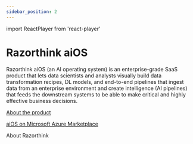 ```yaml
---
sidebar_position: 2
---
```


import ReactPlayer from 'react-player'

# Razorthink aiOS

Razorthink aiOS (an AI operating system) is an enterprise-grade SaaS product that lets data scientists and analysts
visually
build data transformation recipes, DL models, and end-to-end pipelines that ingest data from an enterprise environment
and create intelligence (AI pipelines) that feeds the downstream systems to be able to make critical and highly
effective
business decisions.

[About the product](https://crozdesk.com/software/razorthink-aios)

[aiOS on Microsoft Azure Marketplace](https://azuremarketplace.microsoft.com/en-us/marketplace/apps/razorthinkinc1598721537298.rzt_aios_01?tab=overview)


<div class="text--center">
<ReactPlayer playing controls url='https://youtu.be/il8eYfvCpLk'/>
</div>

About Razorthink

<div class="text--center">
<ReactPlayer playing controls url='https://www.youtube.com/watch?v=5eM6ZrDzjYE&t=20s'/>
</div>
